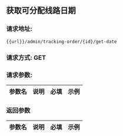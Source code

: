 ## 获取可分配线路日期
### 请求地址:
```
{{url}}/admin/tracking-order/{id}/get-date
```
### 请求方式: GET  
### 请求参数:  

|参数名|说明|必填|示例|  
 |---|---|---|---|  
### 返回参数  

|参数名|说明|必填|示例|  
 |---|---|---|---|  
